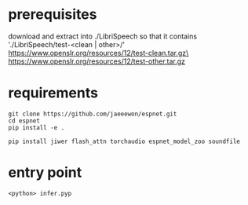 # prerequisites
download and extract into ./LibriSpeech so that it contains './LibriSpeech/test-<clean | other>/'\
https://www.openslr.org/resources/12/test-clean.tar.gz\
https://www.openslr.org/resources/12/test-other.tar.gz

# requirements
```
git clone https://github.com/jaeeewon/espnet.git
cd espnet
pip install -e .
```
`pip install jiwer flash_attn torchaudio espnet_model_zoo soundfile`

# entry point
`<python> infer.pyp`
